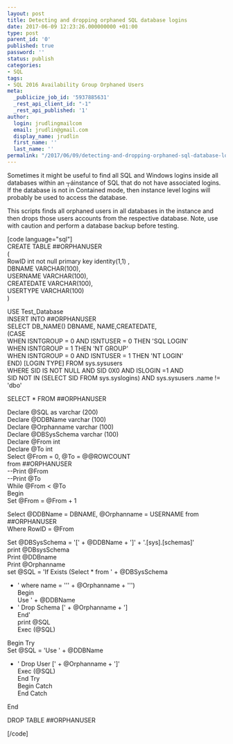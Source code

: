 ```yaml
---
layout: post
title: Detecting and dropping orphaned SQL database logins
date: 2017-06-09 12:23:26.000000000 +01:00
type: post
parent_id: '0'
published: true
password: ''
status: publish
categories:
- SQL
tags:
- SQL 2016 Availability Group Orphaned Users
meta:
  _publicize_job_id: '5937885631'
  _rest_api_client_id: "-1"
  _rest_api_published: '1'
author:
  login: jrudlingmailcom
  email: jrudlin@gmail.com
  display_name: jrudlin
  first_name: ''
  last_name: ''
permalink: "/2017/06/09/detecting-and-dropping-orphaned-sql-database-logins/"
---
```

Sometimes it might be useful to find all SQL and Windows logins inside all databases within an ┬áinstance of SQL that do not have associated logins. If the database is not in Contained mode, then instance level logins will probably be used to access the database.

This scripts finds all orphaned users in all databases in the instance and then drops those users accounts from the respective database. Note, use with caution and perform a database backup before testing.

[code language="sql"]  
CREATE TABLE ##ORPHANUSER  
(  
RowID int not null primary key identity(1,1) ,  
DBNAME VARCHAR(100),  
USERNAME VARCHAR(100),  
CREATEDATE VARCHAR(100),  
USERTYPE VARCHAR(100)  
)

USE Test\_Database  
INSERT INTO ##ORPHANUSER  
SELECT DB\_NAME() DBNAME, NAME,CREATEDATE,  
(CASE  
WHEN ISNTGROUP = 0 AND ISNTUSER = 0 THEN 'SQL LOGIN'  
WHEN ISNTGROUP = 1 THEN 'NT GROUP'  
WHEN ISNTGROUP = 0 AND ISNTUSER = 1 THEN 'NT LOGIN'  
END) [LOGIN TYPE] FROM sys.sysusers  
WHERE SID IS NOT NULL AND SID 0X0 AND ISLOGIN =1 AND  
SID NOT IN (SELECT SID FROM sys.syslogins) AND sys.sysusers .name != 'dbo'

SELECT \* FROM ##ORPHANUSER

Declare @SQL as varchar (200)  
Declare @DDBName varchar (100)  
Declare @Orphanname varchar (100)  
Declare @DBSysSchema varchar (100)  
Declare @From int  
Declare @To int  
Select @From = 0, @To = @@ROWCOUNT  
from ##ORPHANUSER  
--Print @From  
--Print @To  
While @From \< @To  
Begin  
Set @From = @From + 1

Select @DDBName = DBNAME, @Orphanname = USERNAME from ##ORPHANUSER  
Where RowID = @From

Set @DBSysSchema = '[' + @DDBName + ']' + '.[sys].[schemas]'  
print @DBsysSchema  
Print @DDBname  
Print @Orphanname  
set @SQL = 'If Exists (Select \* from ' + @DBSysSchema  
+ ' where name = ''' + @Orphanname + ''')  
Begin  
Use ' + @DDBName  
+ ' Drop Schema [' + @Orphanname + ']  
End'  
print @SQL  
Exec (@SQL)

Begin Try  
Set @SQL = 'Use ' + @DDBName  
+ ' Drop User [' + @Orphanname + ']'  
Exec (@SQL)  
End Try  
Begin Catch  
End Catch

End

DROP TABLE ##ORPHANUSER

[/code]

